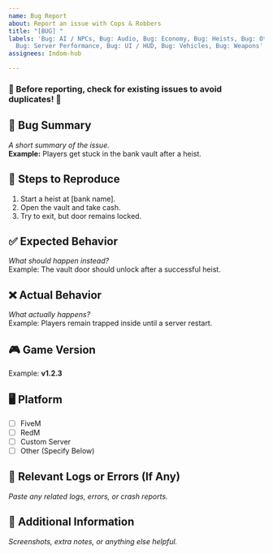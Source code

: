 ```yaml
---
name: Bug Report
about: Report an issue with Cops & Robbers
title: "[BUG] "
labels: 'Bug: AI / NPCs, Bug: Audio, Bug: Economy, Bug: Heists, Bug: Other, Bug: Police,
  Bug: Server Performance, Bug: UI / HUD, Bug: Vehicles, Bug: Weapons'
assignees: Indom-hub

---
```


### 🚨 Before reporting, check for existing issues to avoid duplicates! 🚨

## 📌 Bug Summary  
*A short summary of the issue.*  
**Example:** Players get stuck in the bank vault after a heist.

## 🔄 Steps to Reproduce  
1. Start a heist at [bank name].  
2. Open the vault and take cash.  
3. Try to exit, but door remains locked.  

## ✅ Expected Behavior  
*What should happen instead?*  
Example: The vault door should unlock after a successful heist.

## ❌ Actual Behavior  
*What actually happens?*  
Example: Players remain trapped inside until a server restart.

## 🎮 Game Version  
Example: **v1.2.3**

## 🖥️ Platform  
- [ ] FiveM  
- [ ] RedM  
- [ ] Custom Server  
- [ ] Other (Specify Below)  

## 📜 Relevant Logs or Errors (If Any)  
_Paste any related logs, errors, or crash reports._  

## 📸 Additional Information  
_Screenshots, extra notes, or anything else helpful._
